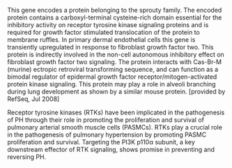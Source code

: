 This gene encodes a protein belonging to the sprouty family. The encoded protein contains a carboxyl-terminal cysteine-rich domain essential for the inhibitory activity on receptor tyrosine kinase signaling proteins and is required for growth factor stimulated translocation of the protein to membrane ruffles. In primary dermal endothelial cells this gene is transiently upregulated in response to fibroblast growth factor two. This protein is indirectly involved in the non-cell autonomous inhibitory effect on fibroblast growth factor two signaling. The protein interacts with Cas-Br-M (murine) ectropic retroviral transforming sequence, and can function as a bimodal regulator of epidermal growth factor receptor/mitogen-activated protein kinase signaling. This protein may play a role in alveoli branching during lung development as shown by a similar mouse protein. [provided by RefSeq, Jul 2008]

Receptor tyrosine kinases (RTKs) have been implicated in the pathogenesis of PH through their role in promoting the proliferation and survival of pulmonary arterial smooth muscle cells (PASMCs). RTKs play a crucial role in the pathogenesis of pulmonary hypertension by promoting PASMC proliferation and survival. Targeting the PI3K p110α subunit, a key downstream effector of RTK signaling, shows promise in preventing and reversing PH.
